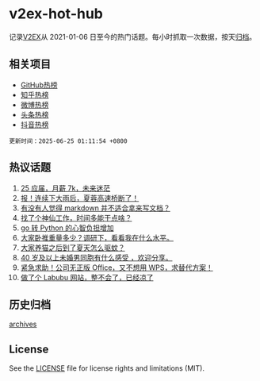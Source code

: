 # v2ex-hot-hub

 记录[V2EX](https://www.v2ex.com/)从 2021-01-06 日至今的热门话题。每小时抓取一次数据，按天[归档](archives)。
 
 ## 相关项目

- [GitHub热榜](https://github.com/lonnyzhang423/github-hot-hub)
- [知乎热榜](https://github.com/lonnyzhang423/zhihu-hot-hub)
- [微博热榜](https://github.com/lonnyzhang423/weibo-hot-hub)
- [头条热榜](https://github.com/lonnyzhang423/toutiao-hot-hub)
- [抖音热榜](https://github.com/lonnyzhang423/douyin-hot-hub)


 `更新时间：2025-06-25 01:11:54 +0800`

## 热议话题

1. [25 应届，月薪 7k，未来迷茫](https://www.v2ex.com/t/1140656)
1. [报！连续下大雨后，夏蓉高速桥断了！](https://www.v2ex.com/t/1140620)
1. [有没有人觉得 markdown 并不适合拿来写文档？](https://www.v2ex.com/t/1140628)
1. [找了个神仙工作，时间多能干点啥？](https://www.v2ex.com/t/1140565)
1. [go 转 Python 的心智负担增加](https://www.v2ex.com/t/1140619)
1. [大家卧推重量多少？调研下，看看我在什么水平。](https://www.v2ex.com/t/1140609)
1. [大家养猫之后到了夏天怎么驱蚊？](https://www.v2ex.com/t/1140594)
1. [40 岁及以上未婚男同胞有什么感受 ，欢迎分享。](https://www.v2ex.com/t/1140598)
1. [紧急求助！公司无正版 Office，又不想用 WPS，求替代方案！](https://www.v2ex.com/t/1140670)
1. [做了个 Labubu 网站，整不会了，已经凉了](https://www.v2ex.com/t/1140560)

## 历史归档

[archives](archives)

## License

See the [LICENSE](LICENSE) file for license rights and limitations (MIT).
